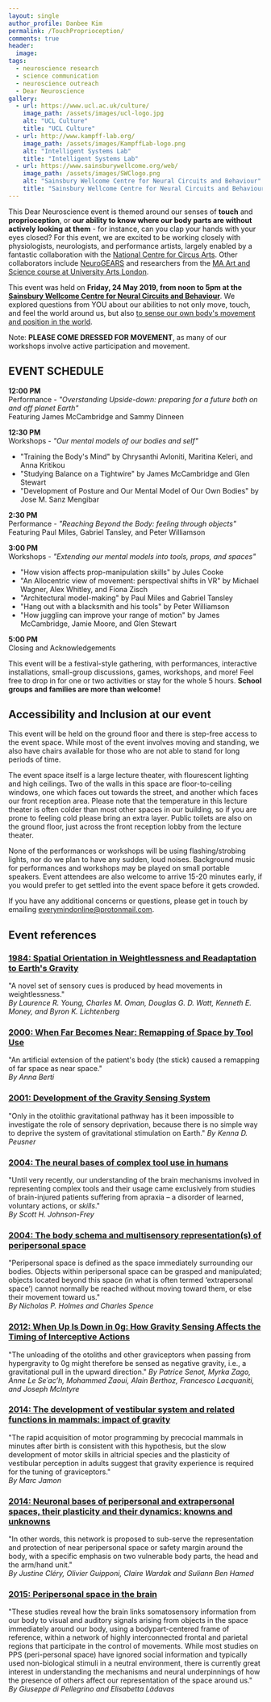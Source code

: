 ```yaml
---
layout: single
author_profile: Danbee Kim
permalink: /TouchProprioception/
comments: true
header:
  image:
tags:
  - neuroscience research
  - science communication
  - neuroscience outreach
  - Dear Neuroscience
gallery:
  - url: https://www.ucl.ac.uk/culture/
    image_path: /assets/images/ucl-logo.jpg
    alt: "UCL Culture"
    title: "UCL Culture"
  - url: http://www.kampff-lab.org/
    image_path: /assets/images/KampffLab-logo.png
    alt: "Intelligent Systems Lab"
    title: "Intelligent Systems Lab"
  - url: https://www.sainsburywellcome.org/web/
    image_path: /assets/images/SWClogo.png
    alt: "Sainsbury Wellcome Centre for Neural Circuits and Behaviour"
    title: "Sainsbury Wellcome Centre for Neural Circuits and Behaviour"
---
```


This Dear Neuroscience event is themed around our senses of **touch** and **proprioception**, or **our ability to know where our body parts are without actively looking at them** - for instance, can you clap your hands with your eyes closed? For this event, we are excited to be working closely with physiologists, neurologists, and performance artists, largely enabled by a fantastic collaboration with the [National Centre for Circus Arts](https://www.nationalcircus.org.uk/). Other collaborators include [NeuroGEARS](https://neurogears.org/) and researchers from the [MA Art and Science course at University Arts London](https://www.arts.ac.uk/subjects/fine-art/postgraduate/ma-art-and-science-csm).

This event was held on **Friday, 24 May 2019, from noon to 5pm at the [Sainsbury Wellcome Centre for Neural Circuits and Behaviour](https://goo.gl/maps/BtRHagPzAuF2)**. We explored questions from YOU about our abilities to not only move, touch, and feel the world around us, but also [to sense our own body's movement and position in the world](https://en.wikipedia.org/wiki/Proprioception).

Note: **PLEASE COME DRESSED FOR MOVEMENT**, as many of our workshops involve active participation and movement.

## EVENT SCHEDULE

**12:00 PM**  
Performance - _"Overstanding Upside-down: preparing for a future both on and off planet Earth"_  
Featuring James McCambridge and Sammy Dinneen

**12:30 PM**  
Workshops - _"Our mental models of our bodies and self"_

- "Training the Body's Mind" by Chrysanthi Avloniti, Maritina Keleri, and Anna Kritikou
- "Studying Balance on a Tightwire" by James McCambridge and Glen Stewart
- "Development of Posture and Our Mental Model of Our Own Bodies" by Jose M. Sanz Mengibar

**2:30 PM**  
Performance - _"Reaching Beyond the Body: feeling through objects"_  
Featuring Paul Miles, Gabriel Tansley, and Peter Williamson

**3:00 PM**  
Workshops - _"Extending our mental models into tools, props, and spaces"_

- "How vision affects prop-manipulation skills" by Jules Cooke
- "An Allocentric view of movement: perspectival shifts in VR" by Michael Wagner, Alex Whitley, and Fiona Zisch
- "Architectural model-making" by Paul Miles and Gabriel Tansley
- "Hang out with a blacksmith and his tools" by Peter Williamson
- "How juggling can improve your range of motion" by James McCambridge, Jamie Moore, and Glen Stewart

**5:00 PM**  
Closing and Acknowledgements

This event will be a festival-style gathering, with performances, interactive installations, small-group discussions, games, workshops, and more! Feel free to drop in for one or two activities or stay for the whole 5 hours. **School groups and families are more than welcome!**

## Accessibility and Inclusion at our event

This event will be held on the ground floor and there is step-free access to the event space. While most of the event involves moving and standing, we also have chairs available for those who are not able to stand for long periods of time.

The event space itself is a large lecture theater, with flourescent lighting and high ceilings. Two of the walls in this space are floor-to-ceiling windows, one which faces out towards the street, and another which faces our front reception area. Please note that the temperature in this lecture theater is often colder than most other spaces in our building, so if you are prone to feeling cold please bring an extra layer. Public toilets are also on the ground floor, just across the front reception lobby from the lecture theater.

None of the performances or workshops will be using flashing/strobing lights, nor do we plan to have any sudden, loud noises. Background music for performances and workshops may be played on small portable speakers. Event attendees are also welcome to arrive 15-20 minutes early, if you would prefer to get settled into the event space before it gets crowded.

If you have any additional concerns or questions, please get in touch by emailing [everymindonline@protonmail.com](mailto:everymindonline@protonmail.com).

## Event references

### [1984: Spatial Orientation in Weightlessness and Readaptation to Earth's Gravity](https://github.com/everymind/DearNeuroscience/blob/gh-pages/assets/papers/1984_SpatialOrientationInWeightlessnessAndReadaptationToEarthsGravity_LRYoung-CMOman-DGDWatt-KEMoney-BKLichtenberg.pdf)

"A novel set of sensory cues is produced by head movements in weightlessness."  
_By Laurence R. Young, Charles M. Oman, Douglas G. D. Watt, Kenneth E. Money, and Byron K. Lichtenberg_

### [2000: When Far Becomes Near: Remapping of Space by Tool Use](https://github.com/everymind/DearNeuroscience/blob/gh-pages/assets/papers/2000_WhenFarBecomesNear-RemappingOfSpaceByToolUse_ABerti-FFrassinetti.pdf)

"An artificial extension of the patient's body (the stick) caused a remapping of far space as near space."  
_By Anna Berti_

### [2001: Development of the Gravity Sensing System](https://github.com/everymind/DearNeuroscience/blob/gh-pages/assets/papers/2001_DevelopmentOfTheGravitySensingSystem_KDPeusner.pdf)

"Only in the otolithic gravitational pathway has it been impossible to investigate the role of sensory deprivation, because there is no simple way to deprive the system of gravitational stimulation on Earth."
_By Kenna D. Peusner_

### [2004: The neural bases of complex tool use in humans](https://github.com/everymind/DearNeuroscience/blob/gh-pages/assets/papers/2004_NeuralBasesOfComplexToolUseInHumans_SHJohnsonFrey.pdf)

"Until very recently, our understanding of the brain mechanisms involved in representing complex tools and
their usage came exclusively from studies of brain-injured patients suffering from apraxia – a disorder of learned, voluntary actions, or _skills_."  
_By Scott H. Johnson-Frey_

### [2004: The body schema and multisensory representation(s) of peripersonal space](https://github.com/everymind/DearNeuroscience/blob/gh-pages/assets/papers/2004_TheBodySchemaAndMultisensoryRepresentationsOfPeripersonalSpace_NPHolmes-CSpence.pdf)

"Peripersonal space is defined as the space immediately surrounding our bodies. Objects within peripersonal space can be grasped and manipulated; objects located beyond this space (in what is often termed ‘extrapersonal space’) cannot normally be reached without moving toward them, or else their movement toward us."  
_By Nicholas P. Holmes and Charles Spence_

### [2012: When Up Is Down in 0g: How Gravity Sensing Affects the Timing of Interceptive Actions](https://github.com/everymind/DearNeuroscience/blob/gh-pages/assets/papers/2012_HowGravitySensingAffectsTimingOfInterceptiveActions_PSenot-MZago-ALSeach-MZaoui-ABerthoz-FLacquaniti-JMcIntyre.pdf)

"The unloading of the otoliths and other graviceptors when passing from hypergravity to 0g might therefore be sensed as negative gravity, i.e., a gravitational pull in the upward direction."
_By Patrice Senot, Myrka Zago, Anne Le Se´ac’h, Mohammed Zaoui, Alain Berthoz, Francesco Lacquaniti, and Joseph McIntyre_

### [2014: The development of vestibular system and related functions in mammals: impact of gravity](https://github.com/everymind/DearNeuroscience/blob/gh-pages/assets/papers/2014_DevelopmentOfVestibularSystemAndRelatedFunctionsInMammals-ImpactOfGravity_MJamon.pdf)

"The rapid acquisition of motor programming by precocial mammals in minutes after birth is consistent with this hypothesis, but the slow development of motor skills in altricial species and the plasticity of vestibular perception in adults suggest that gravity experience is required for the tuning of graviceptors."  
_By Marc Jamon_

### [2014: Neuronal bases of peripersonal and extrapersonal spaces, their plasticity and their dynamics: knowns and unknowns](https://github.com/everymind/DearNeuroscience/blob/gh-pages/assets/papers/2014_NeuronalBasesOfPeripersonalAndExtrapersonalSpacesTheirPlasticityAndTheirDynamics_JClery-OGuipponi-CWardak-SBHamed.pdf)

"In other words, this network is proposed to sub-serve the representation and protection of near peripersonal space or safety margin around the body, with a specific emphasis on two vulnerable body parts, the head and the arm/hand unit."  
_By Justine Cléry, Olivier Guipponi, Claire Wardak and Suliann Ben Hamed_

### [2015: Peripersonal space in the brain](https://github.com/everymind/DearNeuroscience/blob/gh-pages/assets/papers/2015_PeripersonalSpaceInTheBrain_GdPellegrino-ELadavas.pdf)

"These studies reveal how the brain links somatosensory information from our body to visual and auditory signals arising from objects in the space immediately around our body, using a bodypart-centered frame of reference, within a network of highly interconnected frontal and parietal regions that participate in the control of movements. While most studies on PPS (peri-personal space) have ignored social information and typically used non-biological stimuli in a neutral environment, there is currently great interest in understanding the mechanisms and neural underpinnings of how the presence of others affect our representation of the space around us."  
_By Giuseppe di Pellegrino and Elisabetta Làdavas_
